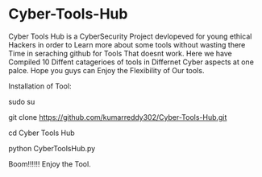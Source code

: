 # Cyber-Tools-Hub

Cyber Tools Hub is a CyberSecurity Project devlopeved for young ethical Hackers in order to Learn more about some tools without wasting there Time in seraching github for Tools That doesnt work. Here we have Compiled 10 Diffent catagerioes of tools in Differnet Cyber aspects at one palce. Hope you guys can Enjoy the Flexibility of Our tools. 


Installation of Tool:

sudo su

git clone https://github.com/kumarreddy302/Cyber-Tools-Hub.git

cd Cyber Tools Hub

python CyberToolsHub.py

Boom!!!!!! Enjoy the Tool.
